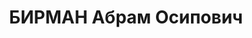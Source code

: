---
title: БИРМАН Абрам Осипович
description: '1902 року народження, м. Дніпропетровськ, єврей, освіта вища, безпартійний.
  Проживав: м. Макіївка Донецької області, колонія службовців шахти ''Італія''''.
  Головний інженер тресту "Макіїввугілля".

  Заарештований 2 липня 1937 року. Засуджений виїзною сесією військової колегії Верховного
  Суду СРСР у м. Київі до розстрілу з конфіскацією майна. Вирок приведено до виконання
  у м. Київі 1 листопада 1937 року.

  Реабілітований у 1957 році.'
---
